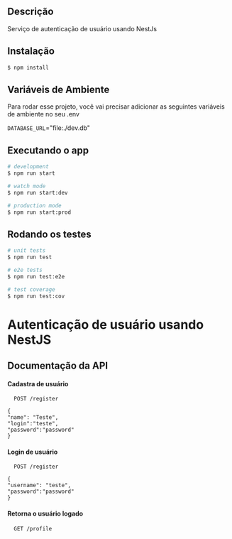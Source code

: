 ## Descrição

Serviço de autenticação de usuário usando NestJs

## Instalação

```bash
$ npm install
```

## Variáveis de Ambiente

Para rodar esse projeto, você vai precisar adicionar as seguintes variáveis de ambiente no seu .env

`DATABASE_URL`="file:./dev.db"


## Executando o app

```bash
# development
$ npm run start

# watch mode
$ npm run start:dev

# production mode
$ npm run start:prod
```

## Rodando os testes

```bash
# unit tests
$ npm run test

# e2e tests
$ npm run test:e2e

# test coverage
$ npm run test:cov
```

# Autenticação de usuário usando NestJS



## Documentação da API


#### Cadastra de usuário

```http
  POST /register
```

    {
	"name": "Teste",
	"login":"teste",
	"password":"password"
    } 

#### Login de usuário

```http
  POST /register
```

    {
	"username": "teste",
	"password":"password"
    } 


#### Retorna o usuário logado

```http
  GET /profile
```